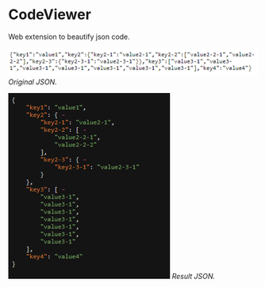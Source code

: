# CodeViewer
Web extension to beautify json code.

![](/exampleImages/exampleOriginal.png)
*Original JSON.*

![](/exampleImages/exampleResult.png)
*Result JSON.*